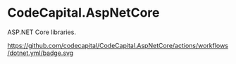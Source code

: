# CodeCapital.AspNetCore

ASP.NET Core libraries.

https://github.com/codecapital/CodeCapital.AspNetCore/actions/workflows/dotnet.yml/badge.svg

